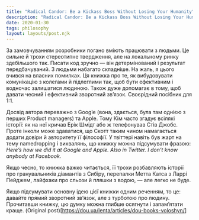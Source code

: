 ```yaml
---
title: "Radical Candor: Be a Kickass Boss Without Losing Your Humanity"
description: "Radical Candor: Be a Kickass Boss Without Losing Your Humanity"
date: 2020-01-30
tags: philosophy
layout: layouts/post.njk
---
```

За замовчуванням розробники погано вміють працювати з людьми. Це сильне й трохи стереотипне твердження, але на локальному ринку здебільшого так. Писати код зручно — він детермінований і результат передбачуваний. З людьми набагато складніше. На жаль, я цього вчився на власних помилках. Ця книжка про те, як вибудовувати комунікацію з колегами й підлеглими так, щоб бути ефективним і водночас залишатися людиною. Також дуже допомагає в тому, щоб давати чесний і ефективний зворотний зв’язок. Своєрідний посібник для 1:1.

Досвід автора переважно з Google (вона, здається, була там однією з перших Product managers) та Apple. Тому Кім часто згадує всілякі історії: як на неї кричав Ерік Шмідт або ж телефонував Стів Джобс. Проте інколи може здаватися, що Скотт таким чином намагається додати довіри й авторитету її філософії. У твіттері навіть був жарт на тему namedropping і вихвалянь, що книжку можна підсумувати фразою: *Here’s how we did it at Google and Apple. Also in Twitter. I don’t know anybody at Facebook.*

Якщо чесно, то книжка важко читається, її трохи розбавляють історії про гранувальників діамантів з Сибіру, перепалки Метта Катса з Ларрі Пейджем, лайфхаки про сльози й пляшки з водою, — але легко не буде.

Якщо підсумувати основну ідею цієї книжки одним реченням, то це: давайте прямий зворотний зв’язок, але з турботою про людину. Прочитавши книжку, цю думку можна глибше осягнути і запам’ятати краще.
(Original post)[https://dou.ua/lenta/articles/dou-books-voloshyn/]
